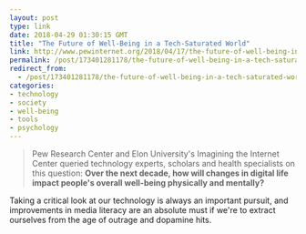 ```yaml
---
layout: post
type: link
date: 2018-04-29 01:30:15 GMT
title: "The Future of Well-Being in a Tech-Saturated World"
link: http://www.pewinternet.org/2018/04/17/the-future-of-well-being-in-a-tech-saturated-world/
permalink: /post/173401281178/the-future-of-well-being-in-a-tech-saturated-world
redirect_from: 
  - /post/173401281178/the-future-of-well-being-in-a-tech-saturated-world
categories:
- technology
- society
- well-being
- tools
- psychology
---
```

<p><blockquote>Pew Research Center and Elon University's Imagining the Internet Center queried technology experts, scholars and health specialists on this question: <b>Over the next decade, how will changes in digital life impact people's overall well-being physically and mentally?</b></blockquote>
<p>Taking a critical look at our technology is always an important pursuit, and improvements in media literacy are an absolute must if we're to extract ourselves from the age of outrage and dopamine hits.</p></p>